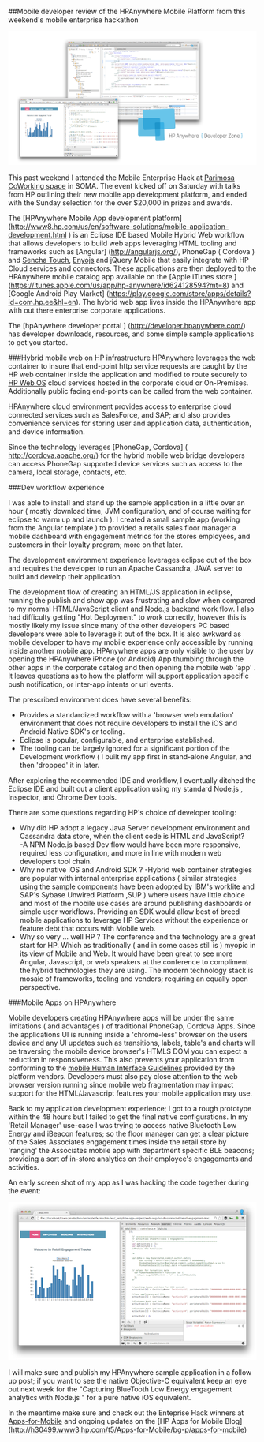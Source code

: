 ##Mobile developer review of the HPAnywhere Mobile Platform from this weekend's mobile enterprise hackathon

![Image](screenshots/splash700x400.png?raw=true)

This past weekend I attended the Mobile Enterprise Hack at [Parimosa CoWorking space](http://www.parisoma.com/) in SOMA.
The event kicked off on Saturday with talks from HP outlining their new mobile app development platform, and ended with the Sunday selection for the over $20,000 in prizes and awards. 

The [HPAnywhere Mobile App development platform] (http://www8.hp.com/us/en/software-solutions/mobile-application-development.html ) is an Eclipse IDE based Mobile Hybrid Web workflow that allows developers to build web apps 
leveraging HTML tooling and frameworks such as [Angular] (http://angularjs.org/), PhoneGap ( Cordova ) and [Sencha Touch](http://www.sencha.com/products/touch), [Enyojs](http://enyojs.com/) and jQuery Mobile that easily integrate with HP Cloud services and connectors.  These applications are then deployed to the HPAnywhere mobile catalog app available on 
the [Apple iTunes store ] (https://itunes.apple.com/us/app/hp-anywhere/id624128594?mt=8) and [Google Android Play Market] (https://play.google.com/store/apps/details?id=com.hp.ee&hl=en).  The hybrid web app lives inside the HPAnywhere app with out there enterprise corporate applications.

The [hpAnywhere developer portal ] (http://developer.hpanywhere.com/) has developer downloads, resources, and some simple sample applications to get you started.

###Hybrid mobile web on HP infrastructure
HPAnywhere leverages the web container to insure that end-point http service requests are caught by the HP web container inside the application and modified to route securely to [HP Web OS](http://www.hpwebos.com/us/) cloud services hosted in the corporate cloud or On-Premises.  Additionally public facing end-points can be called from the web container.

HPAnywhere cloud environment provides access to enterprise cloud connected services such as SalesForce, and SAP; and also provides convenience services for storing user and application data, authentication, and device information.

Since the technology leverages [PhoneGap, Cordova] (  http://cordova.apache.org/) for the hybrid mobile web bridge developers can access PhoneGap supported device services such as access to the camera, local storage, contacts, etc.

###Dev workflow experience

I was able to install and stand up the sample application in a little over an hour ( mostly download time, JVM configuration, and of course waiting for eclipse to warm up and launch ).  I created a small sample app (working from the Angular template ) to provided a retails sales floor manager a mobile dashboard with engagement metrics for the stores employees, and customers in their loyalty program; more on that later.

The development environment experience leverages eclipse out of the box and requires the developer to run an Apache Cassandra, JAVA server to build and develop their application.

The development flow of creating an HTML/JS application in eclipse, running the publish and show app was frustrating and slow when compared to my normal HTML/JavaScript client and Node.js backend work flow.  I also had difficulty getting "Hot Deployment" to work correctly, however this is mostly likely my issue since many of the other developers PC based developers were able to leverage it out of the box. It is also awkward as mobile developer to have my mobile experience only accessible by running inside another mobile app.  HPAnywhere apps are only visible to the user by opening the HPAnywhere iPhone (or Android) App thumbing through the other apps in the corporate catalog and then opening the mobile web 'app' .  It leaves questions as to how the platform will support application specific push notification, or inter-app intents or url events.

The prescribed environment does have several benefits:
- Provides a standardized workflow with a 'browser web emulation' environment that does not require developers to install the iOS and Android Native SDK's or tooling.
- Eclipse is popular, configurable, and enterprise established.
- The tooling can be largely ignored for a significant portion of the Development workflow ( I built my app first in stand-alone Angular, and then 'dropped' it in later.

After exploring the recommended IDE and workflow, I eventually ditched the Eclipse IDE and built out a client application using my standard Node.js , Inspector, and Chrome Dev tools.

There are some questions regarding HP's choice of developer tooling:
- Why did HP adopt a legacy Java Server development environment and Cassandra data store, when the client code is HTML and JavaScript?  
  -A NPM Node.js based Dev flow would have been more responsive, required less configuration, and more in line with modern web developers tool chain.
- Why no native iOS and Android SDK ? 
  -Hybrid web container strategies are popular with internal enterprise applications ( similar strategies using the sample components have been adopted by IBM's worklite and SAP's Sybase Unwired Platform ,SUP ) where users have little choice and most of the mobile use cases are around publishing dashboards or simple user workflows.  Providing an SDK would allow best of breed mobile applications to leverage HP Services without the experience or feature debt that occurs with Mobile web.
- Why so very ... well HP ?  The conference and the technology are a great start for HP.  Which as traditionally ( and in some cases still is ) myopic in its view of Mobile and Web.  It would have been great to see more Angular, Javascript, or web speakers at the conference to compliment the hybrid technologies they are using. The modern technology stack is mosaic of frameworks, tooling and vendors; requiring an equally open perspective.

###Mobile Apps on HPAnywhere

Mobile developers creating HPAnywhere apps will be under the same limitations ( and advantages ) of traditional PhoneGap, Cordova Apps. Since the applications UI is running inside a 'chrome-less' browser on the users device and any UI updates such as transitions, labels, table's and charts will be traversing the mobile device browser's HTMLS DOM you can expect a reduction in responsiveness.   This also prevents your application from conforming to the [mobile Human Interface Guidelines](https://developer.apple.com/library/ios/documentation/userexperience/conceptual/mobilehig/) provided by the platform vendors.  Developers must also pay close attention to the web browser version running since mobile web fragmentation may impact support for the HTML/Javascript features your mobile application may use.

Back to my application development experience; I got to a rough prototype within the 48 hours but I failed to get the final native configurations.  In my 'Retail Manager' use-case I was trying to access native Bluetooth Low Energy and iBeacon features; so the floor manager can get a clear picture of the Sales Associates engagement times inside the retail store by 'ranging' the Associates mobile app with department specific BLE beacons;  providing a sort of in-store analytics on their employee's engagements and activities.

An early screen shot of my app as I was hacking the code together during the event:

![Image](screenshots/image1.png?raw=true)

I will make sure and publish my HPAnywhere sample application in a follow up post;  if you want to see the native Objective-C equivalent keep an eye out next week for the "Capturing BlueTooth Low Energy engagement analytics with Node.js " for a pure native iOS equivalent.

In the meantime make sure and check out the Enteprise Hack winners at [Apps-for-Mobile](http://h30499.www3.hp.com/t5/Apps-for-Mobile/That-s-a-wrap/ba-p/6234487#.Ulw2umRATHA) and ongoing updates on the [HP Apps for Mobile Blog] (http://h30499.www3.hp.com/t5/Apps-for-Mobile/bg-p/apps-for-mobile)




